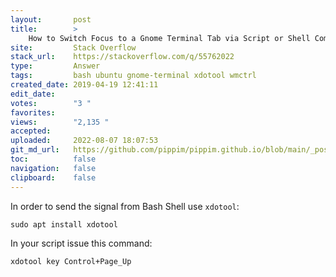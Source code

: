 ```yaml
---
layout:       post
title:        >
    How to Switch Focus to a Gnome Terminal Tab via Script or Shell Command
site:         Stack Overflow
stack_url:    https://stackoverflow.com/q/55762022
type:         Answer
tags:         bash ubuntu gnome-terminal xdotool wmctrl
created_date: 2019-04-19 12:41:11
edit_date:    
votes:        "3 "
favorites:    
views:        "2,135 "
accepted:     
uploaded:     2022-08-07 18:07:53
git_md_url:   https://github.com/pippim/pippim.github.io/blob/main/_posts/2019/2019-04-19-How-to-Switch-Focus-to-a-Gnome-Terminal-Tab-via-Script-or-Shell-Command.md
toc:          false
navigation:   false
clipboard:    false
---
```


In order to send the signal from Bash Shell use `xdotool`:

``` 
sudo apt install xdotool
```

In your script issue this command:

``` 
xdotool key Control+Page_Up
```

